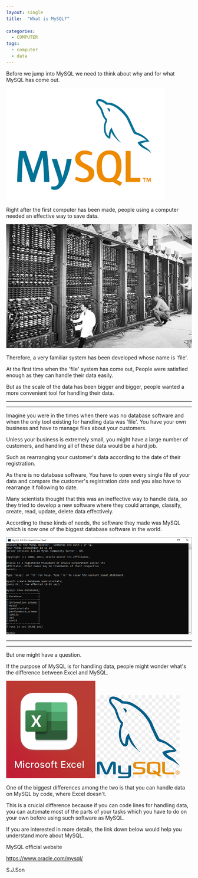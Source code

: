 ```yaml
---
layout: single
title:  "What is MySQL?"

categories:
  - COMPUTER
tags:
  - computer
  - data
---
```


Before we jump into MySQL we need to think about why and for what MySQL has come out.

![1](/assets/images/20210810/1.png)


Right after the first computer has been made, people using a computer needed an effective way to save data.

![c](/assets/images/20210810/c.png)

Therefore, a very familiar system has been developed whose name is 'file'.

At the first time when the 'file' system has come out, People were satisfied enough as they can handle their data easily.

But as the scale of the data has been bigger and bigger, people wanted a more convenient tool for handling their data.

***
***

Imagine you were in the times when there was no database software and when the only tool existing for handling data was 'file'. You have your own business and have to manage files about your customers.

Unless your business is extremely small, you might have a large number of customers, and handling all of these data would be a hard job.

Such as rearranging your customer's data according to the date of their registration.

As there is no database software, You have to open every single file of your data and compare the customer's registration date and you also have to rearrange it following to date.




Many scientists thought that this was an ineffective way to handle data, so they tried to develop a new software where they could arrange, classify, create, read, update, delete data effectively.

According to these kinds of needs, the software they made was MySQL which is now one of the biggest database software in the world.

![22](/assets/images/20210810/22.png)

***
***

But one might have a question.

If the purpose of MySQL is for handling data, people might wonder what's the difference between Excel and MySQL.

![e](/assets/images/20210810/e.png)
![l](/assets/images/20210810/l.png)


One of the biggest differences among the two is that you can handle data on MySQL by code, where Excel doesn't.

This is a crucial difference because if you can code lines for handling data, you can automate most of the parts of your tasks which you have to do on your own before using such software as MySQL.

If you are interested in more details, the link down below would help you understand more about MySQL.

MySQL official website

<https://www.oracle.com/mysql/>


S.J.Son